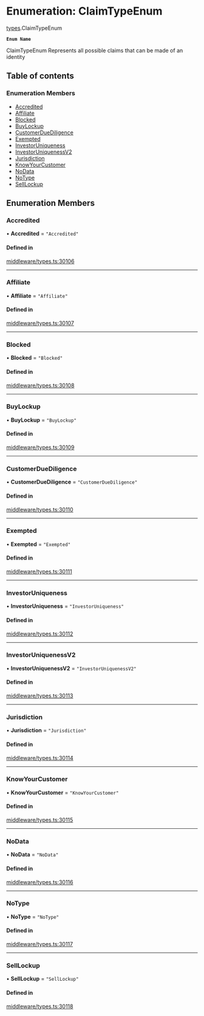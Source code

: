 # Enumeration: ClaimTypeEnum

[types](../wiki/types).ClaimTypeEnum

**`Enum Name`**

 ClaimTypeEnum
 Represents all possible claims that can be made of an identity

## Table of contents

### Enumeration Members

- [Accredited](../wiki/types.ClaimTypeEnum#accredited)
- [Affiliate](../wiki/types.ClaimTypeEnum#affiliate)
- [Blocked](../wiki/types.ClaimTypeEnum#blocked)
- [BuyLockup](../wiki/types.ClaimTypeEnum#buylockup)
- [CustomerDueDiligence](../wiki/types.ClaimTypeEnum#customerduediligence)
- [Exempted](../wiki/types.ClaimTypeEnum#exempted)
- [InvestorUniqueness](../wiki/types.ClaimTypeEnum#investoruniqueness)
- [InvestorUniquenessV2](../wiki/types.ClaimTypeEnum#investoruniquenessv2)
- [Jurisdiction](../wiki/types.ClaimTypeEnum#jurisdiction)
- [KnowYourCustomer](../wiki/types.ClaimTypeEnum#knowyourcustomer)
- [NoData](../wiki/types.ClaimTypeEnum#nodata)
- [NoType](../wiki/types.ClaimTypeEnum#notype)
- [SellLockup](../wiki/types.ClaimTypeEnum#selllockup)

## Enumeration Members

### Accredited

• **Accredited** = ``"Accredited"``

#### Defined in

[middleware/types.ts:30106](https://github.com/PolymeshAssociation/polymesh-sdk/blob/07b115c8/src/middleware/types.ts#L30106)

___

### Affiliate

• **Affiliate** = ``"Affiliate"``

#### Defined in

[middleware/types.ts:30107](https://github.com/PolymeshAssociation/polymesh-sdk/blob/07b115c8/src/middleware/types.ts#L30107)

___

### Blocked

• **Blocked** = ``"Blocked"``

#### Defined in

[middleware/types.ts:30108](https://github.com/PolymeshAssociation/polymesh-sdk/blob/07b115c8/src/middleware/types.ts#L30108)

___

### BuyLockup

• **BuyLockup** = ``"BuyLockup"``

#### Defined in

[middleware/types.ts:30109](https://github.com/PolymeshAssociation/polymesh-sdk/blob/07b115c8/src/middleware/types.ts#L30109)

___

### CustomerDueDiligence

• **CustomerDueDiligence** = ``"CustomerDueDiligence"``

#### Defined in

[middleware/types.ts:30110](https://github.com/PolymeshAssociation/polymesh-sdk/blob/07b115c8/src/middleware/types.ts#L30110)

___

### Exempted

• **Exempted** = ``"Exempted"``

#### Defined in

[middleware/types.ts:30111](https://github.com/PolymeshAssociation/polymesh-sdk/blob/07b115c8/src/middleware/types.ts#L30111)

___

### InvestorUniqueness

• **InvestorUniqueness** = ``"InvestorUniqueness"``

#### Defined in

[middleware/types.ts:30112](https://github.com/PolymeshAssociation/polymesh-sdk/blob/07b115c8/src/middleware/types.ts#L30112)

___

### InvestorUniquenessV2

• **InvestorUniquenessV2** = ``"InvestorUniquenessV2"``

#### Defined in

[middleware/types.ts:30113](https://github.com/PolymeshAssociation/polymesh-sdk/blob/07b115c8/src/middleware/types.ts#L30113)

___

### Jurisdiction

• **Jurisdiction** = ``"Jurisdiction"``

#### Defined in

[middleware/types.ts:30114](https://github.com/PolymeshAssociation/polymesh-sdk/blob/07b115c8/src/middleware/types.ts#L30114)

___

### KnowYourCustomer

• **KnowYourCustomer** = ``"KnowYourCustomer"``

#### Defined in

[middleware/types.ts:30115](https://github.com/PolymeshAssociation/polymesh-sdk/blob/07b115c8/src/middleware/types.ts#L30115)

___

### NoData

• **NoData** = ``"NoData"``

#### Defined in

[middleware/types.ts:30116](https://github.com/PolymeshAssociation/polymesh-sdk/blob/07b115c8/src/middleware/types.ts#L30116)

___

### NoType

• **NoType** = ``"NoType"``

#### Defined in

[middleware/types.ts:30117](https://github.com/PolymeshAssociation/polymesh-sdk/blob/07b115c8/src/middleware/types.ts#L30117)

___

### SellLockup

• **SellLockup** = ``"SellLockup"``

#### Defined in

[middleware/types.ts:30118](https://github.com/PolymeshAssociation/polymesh-sdk/blob/07b115c8/src/middleware/types.ts#L30118)
